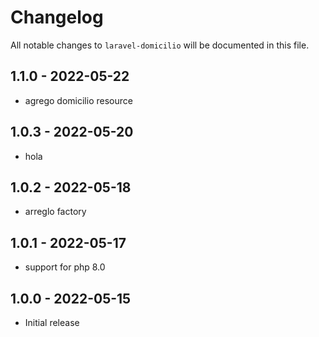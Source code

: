 # Changelog

All notable changes to `laravel-domicilio` will be documented in this file.

## 1.1.0 - 2022-05-22

- agrego domicilio resource

## 1.0.3 - 2022-05-20

- hola

## 1.0.2 - 2022-05-18

- arreglo factory

## 1.0.1 - 2022-05-17

- support for php 8.0

## 1.0.0 - 2022-05-15

- Initial release

